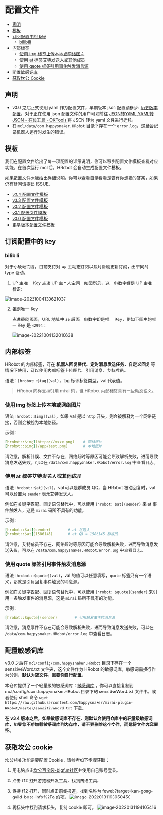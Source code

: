 # 配置文件

- [声明](#声明)
- [模板](#模板)
- [订阅配置中的 key](#订阅配置中的-key)
  - [bilibili](#bilibili)
- [内部标签](#内部标签)
  - [使用 img 标签上传本地或网络图片](#使用-img-标签上传本地或网络图片)
  - [使用 at 标签艾特发送人或其他成员](#使用-at-标签艾特发送人或其他成员)
  - [使用 quote 标签引用事件触发消息源](#使用-quote-标签引用事件触发消息源)
- [配置敏感词库](#配置敏感词库)
- [获取坎公 Cookie](#获取坎公-cookie)

## 声明
- v3.0 之后正式使用 yaml 作为配置文件，早期版本 json 配置请移步: [历史版本配置](V2&V1_CONFIG.md)，对于正在使用 json 配置文件的用户可以前往 [JSON转YAML,YAML转JSON - 在线工具 - OKTools ](https://oktools.net/json2yaml)将 JSON 转为 yaml 文件进行迁移。
- 在 `mcl/data/com.happysnaker.HRobot` 目录下存在一个 `error.log`，这里会记录机器人运行时发生的错误。

## 模板

我们在配置文件给出了每一项配置的详细说明，你可以移步配置文件模板查看对应功能，在首次运行 mcl 后，HRobot 会自动生成配置文件模板。

如果配置文件未能给出详细说明，你可以查看目录看看是否有你想要的答案，如果仍有疑问请提出 ISSUE。

- [v3.4 配置文件模板](v3.4_config.md)
- [v3.3 配置文件模板](v3.3_config.md)
- [v3.2 配置文件模板](v3.2_config.md)
- [v3.1 配置文件模板](v3.1_config.md)
- [v3.0 配置文件模板](v3.0_config.md)
- [更早版本配置文件模板](V2&V1_CONFIG.md)

## 订阅配置中的 key

### bilibili

对于小破站而言，目前支持对 up 主动态订阅以及对番剧更新订阅，由不同的 type 驱动。

1. UP 主唯一 Key
点进 UP 主个人空间，如图所示，这一串数字便是 UP 主唯一标识:

![image-20221004130621037](https://happysnaker-1306579962.cos.ap-nanjing.myqcloud.com/img/typora202210041306793.png)

2. 番剧唯一 Key

   点进番剧页面，URL 地址中 ss 后面一串数字即是唯一 Key，例如下图中的唯一 Key 是 `42994`：
   
   ![image-20221004132010638](https://happysnaker-1306579962.cos.ap-nanjing.myqcloud.com/img/typora202210041320514.png)

## 内部标签
HRobot 的内部标签，可在 **机器人回复替代、定时消息发送任务、自定义回复**  等情况下使用，可以使用内部标签上传图片、引用消息、艾特成员。

语法：`[hrobot::$tag](val)`，tag 标识标签类型，val 代表值。
> HRobot 同样支持引用 mirai 码，但 HRobot 内部标签具有一些动态语义。
### 使用 img 标签上传本地或网络图片
语法 `[hrobot::$img](val)`，如果 val 是以 `http` 开头，则会被解释为一个网络链接，否则会被视为本地路径。

示例：
```yaml
[hrobot::$img](https://xxxx.png)    # 网络图片
[hrobot::$img](/app/test.png)       # 本地图片
```  
请注意，解析错误、文件不存在、网络超时等原因可能会导致解析失败，进而导致消息发送失败，可以在 `/data/com.happysnaker.HRobot/error.log` 中查看日志。

### 使用 at 标签艾特发送人或其他成员
语法 `[hrobot::$at](val)`，val 可以是群成员 QQ，当 HRobot 被动回复时，val 可以设置为 `sender` 表示艾特发送人。

例如在关键字匹配、回复语句替代中，可以使用 `[hrobot::$at](sender)` 来 at 事件触发人，这是 `mirai` 码所不具有的功能。

示例：
```yaml
[hrobot::$at](sender)        # at 发送人
[hrobot::$at](1586145)       # at QQ = 1586145 群成员
```  
请注意，艾特成员不存在、网络超时等原因可能会导致解析失败，进而导致消息发送失败，可以在 `/data/com.happysnaker.HRobot/error.log` 中查看日志。

### 使用 quote 标签引用事件触发消息源
语法 `[hrobot::$quote](val)`，val 的值可以任意填写，`quote` 标签只有一个语义，那就是引用回复事件触发的消息源。

例如在关键字匹配、回复语句替代中，可以使用 `[hrobot::$quote](sender)` 来引用一条触发事件的消息源，这是 `mirai` 码所不具有的功能。

示例：
```yaml
[hrobot::$quote](sender)        # 引用触发事件的消息源
```  
请注意，消息事件不存在可能会导致解析失败，进而导致消息发送失败，可以在 `/data/com.happysnaker.HRobot/error.log` 中查看日志。


## 配置敏感词库
v3.0 之后在 `mcl/config/com.happysnaker.HRobot` 目录下存在一个 sensitiveWord.txt 文件夹，这个文件作为 HRobot 的敏感词库，敏感词需换行作为分割，**默认为空文件，需要你自行配置**。  

本仓库提供了一个轻量级的敏感词库：[敏感词库](../sensitiveWord.txt) ，你可以直接复制到 mcl/config/com.happysnaker.HRobot 目录下的 sensitiveWord.txt 文件中。或者使用 shell 命令 `wget https://raw.githubusercontent.com/happysnaker/mirai-plugin-HRobot/master/sensitiveWord.txt` 下载。  

**在 v3.4 版本之后，如果敏感词库不存在，则默认会使用仓库中的轻量级敏感词库，如果您不想加载敏感词库到内存中，请不要删除这个文件，而是将文件内容置空。**

## 获取坎公 cookie
坎公相关功能需要配置 Cookie，请参考如下步骤获取：

1. 用电脑点击[坎公百宝袋-bigfun社区](https://www.bigfun.cn/tools/gt/)并使用自己账号登录。
2. 点击 f12 打开游览器开发工具，找到网络工具。
3. 保持 f12 打开，同时点击前线报道，找到名称为 feweb?target=kan-gong-guild-boss-info%2Fa 的项。
![image-20220131193950450](https://happysnaker-1306579962.cos.ap-nanjing.myqcloud.com/img/typora/image-20220131193950450.png)

4. 再标头中找到请求标头，复制 cookie 即可。
![image-20220131194105416](https://happysnaker-1306579962.cos.ap-nanjing.myqcloud.com/img/typora/image-20220131194105416.png)





















